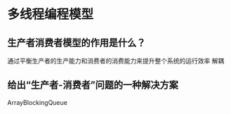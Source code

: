# 多线程编程模型

## 生产者消费者模型的作用是什么？ 

通过平衡生产者的生产能力和消费者的消费能力来提升整个系统的运行效率
解耦

## 给出“生产者-消费者”问题的一种解决方案

ArrayBlockingQueue
